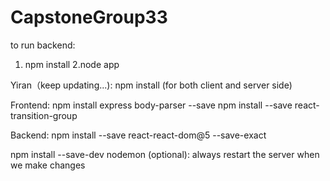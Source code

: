 # CapstoneGroup33
to run backend:
1. npm install
2.node app


Yiran（keep updating...): 
npm install (for both client and server side)

Frontend:
npm install express body-parser --save 
npm install --save react-transition-group

Backend:
npm install --save react-react-dom@5 --save-exact


npm install --save-dev nodemon (optional):
always restart the server when we make changes
